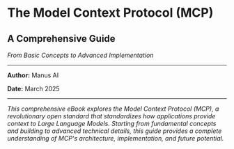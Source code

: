 # The Model Context Protocol (MCP)
## A Comprehensive Guide

*From Basic Concepts to Advanced Implementation*

---

**Author:** Manus AI

**Date:** March 2025

---

*This comprehensive eBook explores the Model Context Protocol (MCP), a revolutionary open standard that standardizes how applications provide context to Large Language Models. Starting from fundamental concepts and building to advanced technical details, this guide provides a complete understanding of MCP's architecture, implementation, and future potential.*

